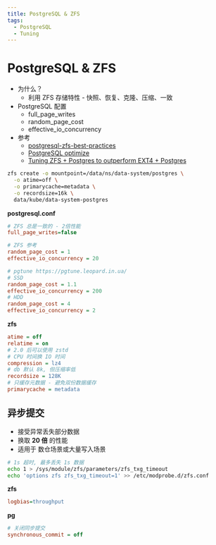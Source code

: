 ```yaml
---
title: PostgreSQL & ZFS
tags:
  - PostgreSQL
  - Tuning
---
```


# PostgreSQL & ZFS

- 为什么？
  - 利用 ZFS 存储特性 - 快照、恢复、克隆、压缩、一致
- PostgreSQL 配置
  - full_page_writes
  - random_page_cost
  - effective_io_concurrency
- 参考
  - [postgresql-zfs-best-practices](https://www.slideshare.net/SeanChittenden/postgresql-zfs-best-practices)
  - [PostgreSQL optimize](https://gist.github.com/artizirk/e144065165b07dff1accc608c7e83f5a)
  - [Tuning ZFS + Postgres to outperform EXT4 + Postgres](https://gist.github.com/saurabhnanda/5258207935bf23cd112be292d22f00d5)

```bash
zfs create -o mountpoint=/data/ns/data-system/postgres \
  -o atime=off \
  -o primarycache=metadata \
  -o recordsize=16k \
  data/kube/data-system-postgres
```

**postgresql.conf**

```ini
# ZFS 总是一致的 - 2倍性能
full_page_writes=false

# ZFS 参考
random_page_cost = 1
effective_io_concurrency = 20

# pgtune https://pgtune.leopard.in.ua/
# SSD
random_page_cost = 1.1
effective_io_concurrency = 200
# HDD
random_page_cost = 4
effective_io_concurrency = 2
```

**zfs**

```ini
atime = off
relatime = on
# 2.0 后可以使用 zstd
# CPU 时间换 IO 时间
compression = lz4
# db 默认 8k, 但压缩率低
recordsize = 128K
# 只缓存元数据 - 避免双份数据缓存
primarycache = metadata
```

## 异步提交

- 接受异常丢失部分数据
- 换取 **20 倍** 的性能
- 适用于 数仓场景或大量写入场景

```bash
# 1s 超时, 最多丢失 1s 数据
echo 1 > /sys/module/zfs/parameters/zfs_txg_timeout
echo 'options zfs zfs_txg_timeout=1' >> /etc/modprobe.d/zfs.conf
```

**zfs**

```ini
logbias=throughput
```

**pg**

```ini
# 关闭同步提交
synchronous_commit = off
```
